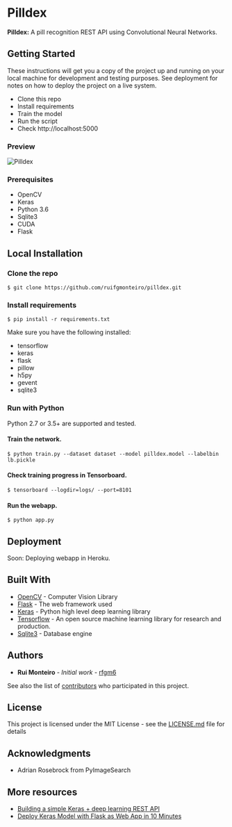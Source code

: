 # Pilldex

**Pilldex:** A pill recognition REST API using Convolutional Neural Networks.

## Getting Started

These instructions will get you a copy of the project up and running on your local machine for development and testing purposes. See deployment for notes on how to deploy the project on a live system.

- Clone this repo 
- Install requirements
- Train the model
- Run the script
- Check http://localhost:5000

### Preview

![Pilldex](https://raw.githubusercontent.com/ruifgmonteiro/pilldex/master/example.png)

### Prerequisites

- OpenCV
- Keras
- Python 3.6
- Sqlite3
- CUDA
- Flask

## Local Installation

### Clone the repo
```shell
$ git clone https://github.com/ruifgmonteiro/pilldex.git
```

### Install requirements

```shell
$ pip install -r requirements.txt
```

Make sure you have the following installed:
- tensorflow
- keras
- flask
- pillow
- h5py
- gevent
- sqlite3

### Run with Python

Python 2.7 or 3.5+ are supported and tested.

#### Train the network.

```shell
$ python train.py --dataset dataset --model pilldex.model --labelbin lb.pickle
```

#### Check training progress in Tensorboard.

```shell
$ tensorboard --logdir=logs/ --port=8101
```

#### Run the webapp.

```shell
$ python app.py
```

## Deployment

Soon: Deploying webapp in Heroku.

## Built With

* [OpenCV](https://github.com/opencv/opencv) - Computer Vision Library
* [Flask](http://flask.pocoo.org/docs/1.0/) - The web framework used
* [Keras](https://keras.io/) - Python high level deep learning library
* [Tensorflow](https://www.tensorflow.org/) - An open source machine learning library for research and production.
* [Sqlite3](https://www.sqlite.org/docs.html) - Database engine

## Authors

* **Rui Monteiro** - *Initial work* - [rfgm6](https://github.com/rfgm6)

See also the list of [contributors](https://github.com/pilldex/graphs/contributors) who participated in this project.

## License

This project is licensed under the MIT License - see the [LICENSE.md](LICENSE.md) file for details

## Acknowledgments

* Adrian Rosebrock from PyImageSearch

## More resources

* [Building a simple Keras + deep learning REST API](https://blog.keras.io/building-a-simple-keras-deep-learning-rest-api.html)
* [Deploy Keras Model with Flask as Web App in 10 Minutes](https://github.com/mtobeiyf/keras-flask-deploy-webapp)


